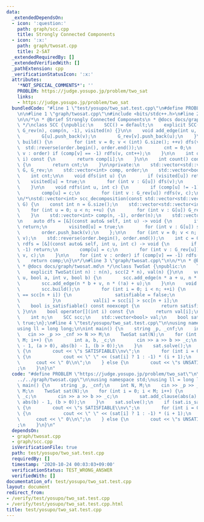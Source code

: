 ```yaml
---
data:
  _extendedDependsOn:
  - icon: ':question:'
    path: graph/scc.cpp
    title: Strongly Connected Components
  - icon: ':x:'
    path: graph/twosat.cpp
    title: 2-SAT
  _extendedRequiredBy: []
  _extendedVerifiedWith: []
  _pathExtension: cpp
  _verificationStatusIcon: ':x:'
  attributes:
    '*NOT_SPECIAL_COMMENTS*': ''
    PROBLEM: https://judge.yosupo.jp/problem/two_sat
    links:
    - https://judge.yosupo.jp/problem/two_sat
  bundledCode: "#line 1 \"test/yosupo/two_sat.test.cpp\"\n#define PROBLEM \"https://judge.yosupo.jp/problem/two_sat\"\
    \n\n#line 1 \"graph/twosat.cpp\"\n#include <bits/stdc++.h>\n#line 2 \"graph/scc.cpp\"\
    \n\n/*\n * @brief Strongly Connected Components\n * @docs docs/graph/scc.md\n\
    \ */\nclass SCC {\npublic:\n    SCC() = default;\n    explicit SCC(int n) : G(n),\
    \ G_rev(n), comp(n, -1), visited(n) {}\n\n    void add_edge(int u, int v) {\n\
    \        G[u].push_back(v);\n        G_rev[v].push_back(u);\n    }\n\n    void\
    \ build() {\n        for (int v = 0; v < (int) G.size(); ++v) dfs(v);\n      \
    \  std::reverse(order.begin(), order.end());\n        cnt = 0;\n        for (int\
    \ v : order) if (comp[v] == -1) rdfs(v, cnt++);\n    }\n\n    int operator[](int\
    \ i) const {\n        return comp[i];\n    }\n\n    int count() const noexcept\
    \ {\n        return cnt;\n    }\n\nprivate:\n    std::vector<std::vector<int>>\
    \ G, G_rev;\n    std::vector<int> comp, order;\n    std::vector<bool> visited;\n\
    \    int cnt;\n\n    void dfs(int u) {\n        if (visited[u]) return;\n    \
    \    visited[u] = true;\n        for (int v : G[u]) dfs(v);\n        order.push_back(u);\n\
    \    }\n\n    void rdfs(int u, int c) {\n        if (comp[u] != -1) return;\n\
    \        comp[u] = c;\n        for (int v : G_rev[u]) rdfs(v, c);\n    }\n};\n\
    \n/*\nstd::vector<int> scc_decomposition(const std::vector<std::vector<int>>&\
    \ G) {\n    const int n = G.size();\n    std::vector<std::vector<int>> G_rev(n);\n\
    \    for (int u = 0; u < n; ++u) {\n        for (int v : G[u]) G_rev[v].push_back(u);\n\
    \    }\n    std::vector<int> comp(n, -1), order(n);\n    std::vector<bool> visited(n);\n\
    \n    auto dfs = [&](const auto& self, int u) -> void {\n        if (visited[u])\
    \ return;\n        visited[u] = true;\n        for (int v : G[u]) self(self, v);\n\
    \        order.push_back(v);\n    };\n\n    for (int v = 0; v < n; ++v) dfs(dfs,\
    \ v);\n    std::reverse(order.begin(), order.end());\n    int c = 0;\n\n    auto\
    \ rdfs = [&](const auto& self, int u, int c) -> void {\n        if (comp[u] !=\
    \ -1) return;\n        comp[u] = c;\n        for (int v : G_rev[u]) self(self,\
    \ v, c);\n    }\n\n    for (int v : order) if (comp[v] == -1) rdfs(rdfs, v, c++);\n\
    \    return comp;\n}\n*/\n#line 3 \"graph/twosat.cpp\"\n\n/*\n * @brief 2-SAT\n\
    \ * @docs docs/graph/twosat.md\n */\nclass TwoSat {\npublic:\n    TwoSat() = default;\n\
    \    explicit TwoSat(int n) : n(n), scc(2 * n), val(n) {}\n\n    void add_clause(int\
    \ u, bool a, int v, bool b) {\n        scc.add_edge(n * a + u, n * (!b) + v);\n\
    \        scc.add_edge(n * b + v, n * (!a) + u);\n    }\n\n    void solve() {\n\
    \        scc.build();\n        for (int i = 0; i < n; ++i) {\n            if (scc[i]\
    \ == scc[n + i]) {\n                satisfiable = false;\n                break;\n\
    \            }\n            val[i] = scc[i] > scc[n + i];\n        }\n    }\n\n\
    \    bool is_satisfiable() const noexcept {\n        return satisfiable;\n   \
    \ }\n\n    bool operator[](int i) const {\n        return val[i];\n    }\n\nprivate:\n\
    \    int n;\n    SCC scc;\n    std::vector<bool> val;\n    bool satisfiable =\
    \ true;\n};\n#line 4 \"test/yosupo/two_sat.test.cpp\"\n\nusing namespace std;\n\
    using ll = long long;\n\nint main() {\n    string _p, _cnf;\n    int N, M;\n \
    \   cin >> _p >> _cnf >> N >> M;\n    TwoSat sat(N);\n    for (int i = 0; i <\
    \ M; i++) {\n        int a, b, _c;\n        cin >> a >> b >> _c;\n        sat.add_clause(abs(a)\
    \ - 1, (a > 0), abs(b) - 1, (b > 0));\n    }\n    sat.solve();\n    if (sat.is_satisfiable())\
    \ {\n        cout << \"s SATISFIABLE\\nv\";\n        for (int i = 0; i < N; i++)\
    \ {\n            cout << \" \" << (sat[i] ? 1 : -1) * (i + 1);\n        }\n  \
    \      cout << \" 0\\n\";\n    } else {\n        cout << \"s UNSATISFIABLE\\n\"\
    ;\n    }\n}\n"
  code: "#define PROBLEM \"https://judge.yosupo.jp/problem/two_sat\"\n\n#include \"\
    ../../graph/twosat.cpp\"\n\nusing namespace std;\nusing ll = long long;\n\nint\
    \ main() {\n    string _p, _cnf;\n    int N, M;\n    cin >> _p >> _cnf >> N >>\
    \ M;\n    TwoSat sat(N);\n    for (int i = 0; i < M; i++) {\n        int a, b,\
    \ _c;\n        cin >> a >> b >> _c;\n        sat.add_clause(abs(a) - 1, (a > 0),\
    \ abs(b) - 1, (b > 0));\n    }\n    sat.solve();\n    if (sat.is_satisfiable())\
    \ {\n        cout << \"s SATISFIABLE\\nv\";\n        for (int i = 0; i < N; i++)\
    \ {\n            cout << \" \" << (sat[i] ? 1 : -1) * (i + 1);\n        }\n  \
    \      cout << \" 0\\n\";\n    } else {\n        cout << \"s UNSATISFIABLE\\n\"\
    ;\n    }\n}\n"
  dependsOn:
  - graph/twosat.cpp
  - graph/scc.cpp
  isVerificationFile: true
  path: test/yosupo/two_sat.test.cpp
  requiredBy: []
  timestamp: '2020-10-24 00:03:03+09:00'
  verificationStatus: TEST_WRONG_ANSWER
  verifiedWith: []
documentation_of: test/yosupo/two_sat.test.cpp
layout: document
redirect_from:
- /verify/test/yosupo/two_sat.test.cpp
- /verify/test/yosupo/two_sat.test.cpp.html
title: test/yosupo/two_sat.test.cpp
---
```

